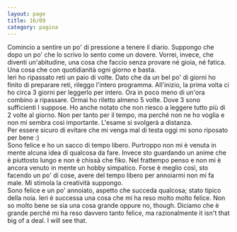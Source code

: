 ```yaml
--- 
layout: page
title: 16/09
category: pagina
---
```


Comincio a sentire un po' di pressione a tenere il diario. Suppongo che dopo un
po' che lo scrivo lo sento come un dovere. Vorrei, invece, che diventi
un'abitudine, una cosa che faccio senza provare né gioia, né fatica. Una cosa
che con quotidianità ogni giorno e basta.  
Ieri ho ripassato reti un paio di volte. Dato che da un bel po' di
giorni ho finito di preparare reti, rileggo l'intero programma. All'inizio, la
prima volta ci ho circa 3 giorni per leggerlo per intero. Ora in poco meno di
un'ora combino a ripassare. Ormai ho riletto almeno 5 volte. Dove 3 sono
sufficienti I suppose. Ho anche notato che non riesco a leggere tutto più di 2
volte al giorno. Non per tanto per il tempo, ma perché non ne ho voglia e non mi
sembra così importante. L'esame si svolgerà a distanza.  
Per essere sicuro di evitare che mi venga mal di testa oggi mi sono riposato per
bene :)  
Sono felice e ho un sacco di tempo libero. Purtroppo non mi è venuta in mente
alcuna idea di qualcosa da fare. Invece sto guardando un anime che è piuttosto
lungo e non è chissà che fiko. Nel frattempo penso e non mi è ancora venuto in
mente un hobby simpatico. Forse è meglio così, sto facendo un po' di cose, avere
del tempo libero per annoiarmi non mi fa male. Mi stimola la creatività
suppongo.  
Sono felice e un po' annoiato, aspetto che succeda qualcosa; stato tipico della
noia. Ieri è successa una cosa che mi ha reso molto molto felice. Non so molto
bene se sia una cosa grande oppure no, though. Diciamo che è grande perché mi ha
reso davvero tanto felice, ma razionalmente it isn't that big of a deal. I will
see that.
